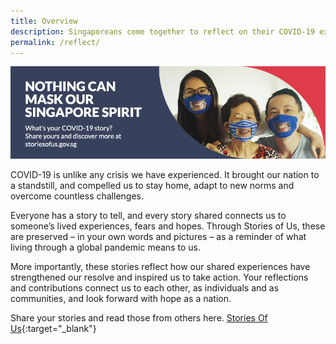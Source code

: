 ```yaml
---
title: Overview
description: Singaporeans come together to reflect on their COVID-19 experiences and share what they learned. Read their stories.
permalink: /reflect/
---
```


![How has COVID-19 affected you?](/images/reflect-new-header.jpg)

COVID-19 is unlike any crisis we have experienced. It brought our nation to a standstill, and compelled us to stay home, adapt to new norms and overcome countless challenges.

Everyone has a story to tell, and every story shared connects us to someone’s lived experiences, fears and hopes. Through Stories of Us, these are preserved – in your own words and pictures – as a reminder of what living through a global pandemic means to us.

More importantly, these stories reflect how our shared experiences have strengthened our resolve and inspired us to take action. Your reflections and contributions connect us to each other, as individuals and as communities, and look forward with hope as a nation.

Share your stories and read those from others here. [Stories Of Us](https://storiesofus.gov.sg){:target="_blank"}